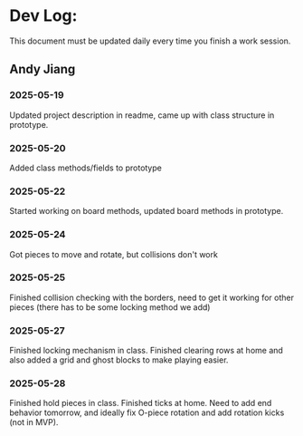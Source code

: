 # Dev Log:

This document must be updated daily every time you finish a work session.

## Andy Jiang

### 2025-05-19
Updated project description in readme, came up with class structure in prototype.

### 2025-05-20
Added class methods/fields to prototype

### 2025-05-22
Started working on board methods, updated board methods in prototype.

### 2025-05-24
Got pieces to move and rotate, but collisions don't work

### 2025-05-25
Finished collision checking with the borders, need to get it working for other pieces (there has to be some locking method we add)

### 2025-05-27
Finished locking mechanism in class. Finished clearing rows at home and also added a grid and ghost blocks to make playing easier.

### 2025-05-28
Finished hold pieces in class. Finished ticks at home. Need to add end behavior tomorrow, and ideally fix O-piece rotation and add rotation kicks (not in MVP). 